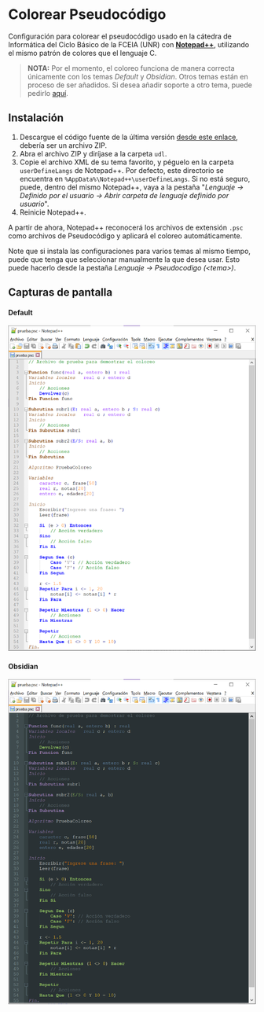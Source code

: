 # Colorear Pseudocódigo #

Configuración para colorear el pseudocódigo usado en la cátedra de Informática del Ciclo Básico de la FCEIA (UNR) con **[Notepad++](https://notepad-plus-plus.org/)**, utilizando el mismo patrón de colores que el lenguaje C.

> **NOTA:** Por el momento, el coloreo funciona de manera correcta únicamente con los temas *Default* y *Obsidian*. Otros temas están en proceso de ser añadidos. Si desea añadir soporte a otro tema, puede pedirlo [aquí](https://github.com/amadeogarcia/colorear-pseudocodigo/issues/new?assignees=&labels=enhancement&template=solicitud-de-tema-nuevo.md&title=%5BSOPORTE+DE+TEMAS%5D+%3Ctema%3E).

## Instalación ##

1. Descargue el código fuente de la última versión [desde este enlace](https://github.com/amadeogarcia/colorear-pseudocodigo/releases), debería ser un archivo ZIP.
2. Abra el archivo ZIP y diríjase a la carpeta `udl`.
3. Copie el archivo XML de su tema favorito, y péguelo en la carpeta `userDefineLangs` de Notepad++. Por defecto, este directorio se encuentra en `%AppData%\Notepad++\userDefineLangs`. Si no está seguro, puede, dentro del mismo Notepad++, vaya a la pestaña "*Lenguaje -> Definido por el usuario -> Abrir carpeta de lenguaje definido por usuario*".
3. Reinicie Notepad++.

A partir de ahora, Notepad++ reconocerá los archivos de extensión `.psc` como archivos de Pseudocódigo y aplicará el coloreo automáticamente.

Note que si instala las configuraciones para varios temas al mismo tiempo, puede que tenga que seleccionar manualmente la que desea usar. Esto puede hacerlo desde la pestaña *Lenguaje -> Pseudocodigo (\<tema>)*.

## Capturas de pantalla ##

#### Default ####
![Tema Default](/screenshots/default.png)

#### Obsidian ####
![Tema Obsidian](/screenshots/obsidian.png)
